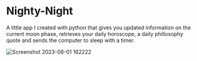 # Nighty-Night
A little app I created with python that gives you updated information on the current moon phase, retrieves your daily horoscope, a daily phillosophy quote and sends the computer to sleep with a timer.

![Screenshot 2023-08-01 162222](https://github.com/jpjacome/Nighty-Night/assets/22033202/fb343af1-180f-4059-b7ca-8272fe633727)

